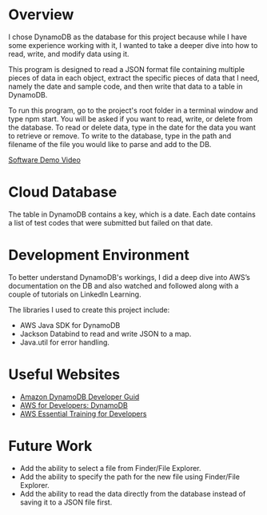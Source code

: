 # Overview


I chose DynamoDB as the database for this project because while I have some experience working with it, I wanted to take a deeper dive into how to read, write, and modify data using it.


This program is designed to read a JSON format file containing multiple pieces of data in each object, extract the specific pieces of data that I need, namely the date and sample code, and then write that data to a table in DynamoDB.


To run this program, go to the project's root folder in a terminal window and type npm start. You will be asked if you want to read, write, or delete from the database. To read or delete data, type in the date for the data you want to retrieve or remove. To write to the database, type in the path and filename of the file you would like to parse and add to the DB.


[Software Demo Video]()


# Cloud Database


The table in DynamoDB contains a key, which is a date. Each date contains a list of test codes that were submitted but failed on that date.


# Development Environment


To better understand DynamoDB's workings, I did a deep dive into AWS’s documentation on the DB and also watched and followed along with a couple of tutorials on LinkedIn Learning.


The libraries I used to create this project include:
- AWS Java SDK for DynamoDB
- Jackson Databind to read and write JSON to a map.
- Java.util for error handling.


# Useful Websites


- [Amazon DynamoDB Developer Guid](https://docs.aws.amazon.com/amazondynamodb/latest/developerguide/)
- [AWS for Developers: DynamoDB](https://www.linkedin.com/learning/aws-for-developers-dynamodb?u=2057052)
- [AWS Essential Training for Developers](https://www.linkedin.com/learning/aws-essential-training-for-developers-17237791?u=2057052)


# Future Work


- Add the ability to select a file from Finder/File Explorer.
- Add the ability to specify the path for the new file using Finder/File Explorer.
- Add the ability to read the data directly from the database instead of saving it to a JSON file first.




